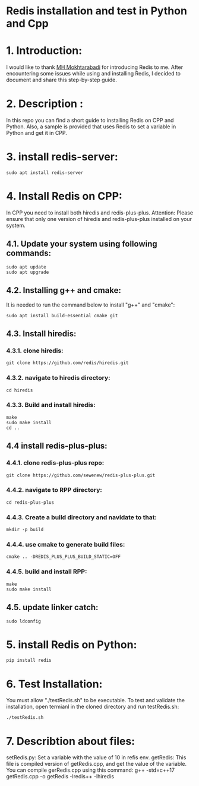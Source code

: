 

# Redis installation and test in Python and Cpp
# 1. Introduction:
I would like to thank [MH Mokhtarabadi](https://github.com/mhmokhtarabadi) for introducing Redis to me.
After encountering some issues while using and installing Redis, I decided to document and share this step-by-step guide.

# 2. Description :
In this repo you can find a short guide to installing Redis on CPP and Python. Also, a sample is provided that uses Redis to set a variable in Python and get it in CPP.

# 3. install redis-server:

    sudo apt install redis-server

# 4. Install Redis on CPP:
In CPP you need to install both hiredis and redis-plus-plus.
Attention:  Please ensure that only one version of hiredis and redis-plus-plus installed on your system.
## 4.1. Update your system using following commands:

    sudo apt update
    sudo apt upgrade

## 4.2. Installing g++ and cmake: 
It is needed to run the command below to install "g++" and "cmake":

	sudo apt install build-essential cmake git

## 4.3. Install hiredis:

### 4.3.1. clone hiredis:

    git clone https://github.com/redis/hiredis.git

### 4.3.2. navigate to hiredis directory: 

    cd hiredis

### 4.3.3. Build and install hiredis:

    make
    sudo make install
    cd ..

## 4.4 install redis-plus-plus:

### 4.4.1. clone redis-plus-plus repo: 

    git clone https://github.com/sewenew/redis-plus-plus.git

### 4.4.2. navigate to RPP directory:

    cd redis-plus-plus

### 4.4.3. Create a build directory and navidate to that:

    mkdir -p build
    

### 4.4.4. use cmake to generate build files:

    cmake .. -DREDIS_PLUS_PLUS_BUILD_STATIC=OFF

### 4.4.5.  build and install RPP:

    make
    sudo make install

## 4.5. update linker catch:

    sudo ldconfig


# 5. install Redis on Python:

    pip install redis

# 6. Test Installation: 
You must allow "./testRedis.sh" to be executable.
To test and validate the installation, open termianl in the cloned directory and run testRedis.sh:
	

    ./testRedis.sh

# 7. Describtion about files:
setRedis.py: Set a variable with the value of 10 in refis env.
getRedis: This file is compiled version of getRedis.cpp, and get the value of the variable. You can compile gerRedis.cpp using this command:
g++ -std=c++17 getRedis.cpp -o getRedis -lredis++ -lhiredis
